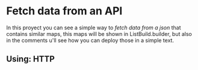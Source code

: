# Fetch data from an API

In this proyect you can see a simple way to *fetch data from a json* that contains similar maps, this maps will be shown in ListBuild.builder, but also  in the comments u'll see how you can deploy those in a simple text.


## Using: HTTP  
